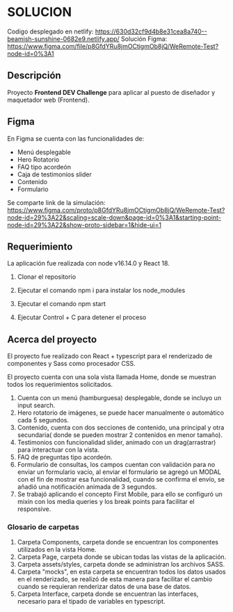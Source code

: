 # SOLUCION

Codigo desplegado en netlify: https://630d32cf9d4b8e31cea8a740--beamish-sunshine-0682e9.netlify.app/
Solución Figma: https://www.figma.com/file/p8GfdYRu8jmOCtigmOb8jQ/WeRemote-Test?node-id=0%3A1

## Descripción

Proyecto **Frontend DEV Challenge** para aplicar al puesto de diseñador y maquetador web (Frontend).

## Figma

En Figma se cuenta con las funcionalidades de:

- Menú desplegable
- Hero Rotatorio
- FAQ tipo acordeón
- Caja de testimonios slider
- Contenido
- Formulario

Se comparte link de la simulación: https://www.figma.com/proto/p8GfdYRu8jmOCtigmOb8jQ/WeRemote-Test?node-id=29%3A22&scaling=scale-down&page-id=0%3A1&starting-point-node-id=29%3A22&show-proto-sidebar=1&hide-ui=1

## Requerimiento

La aplicación fue realizada con node v16.14.0 y React 18.

1. Clonar el repositorio

2. Ejecutar el comando npm i para instalar los node_modules

3. Ejecutar el comando npm start

4. Ejecutar Control + C para detener el proceso

## Acerca del proyecto

El proyecto fue realizado con React + typescript para el renderizado de componentes y Sass como procesador CSS.

El proyecto cuenta con una sola vista llamada Home, donde se muestran todos los requerimientos solicitados.

1. Cuenta con un menú (hamburguesa) desplegable, donde se incluyo un input search.
2. Hero rotatorio de imágenes, se puede hacer manualmente o automático cada 5 segundos.
3. Contenido, cuenta con dos secciones de contenido, una principal y otra secundaria( donde se pueden mostrar 2
   contenidos en menor tamaño).
4. Testimonios con funcionalidad slider, animado con un drag(arrastrar) para interactuar con la vista.
5. FAQ de preguntas tipo acordeón.
6. Formulario de consultas, los campos cuentan con validación para no enviar un formulario vacío, al enviar el formulario
   se agregó un MODAL con el fin de mostrar esa funcionalidad, cuando se confirma el envío, se añadió una notificación animada de 3 segundos.
7. Se trabajó aplicando el concepto First Mobile, para ello se configuró un mixin con los media queries y los break points
   para facilitar el responsive.

### Glosario de carpetas

1. Carpeta Components, carpeta donde se encuentran los componentes utilizados en la vista Home.
2. Carpeta Page, carpeta donde se ubican todas las vistas de la aplicación.
3. Carpeta assets/styles, carpeta donde se administran los archivos SASS.
4. Carpeta "mocks", en esta carpeta se encuentran todos los datos usados en el renderizado, se realizó de
   esta manera para facilitar el cambio cuando se requieran renderizar datos de una base de datos.
5. Carpeta Interface, carpeta donde se encuentran las interfaces, necesario para el tipado de variables en typescript.
